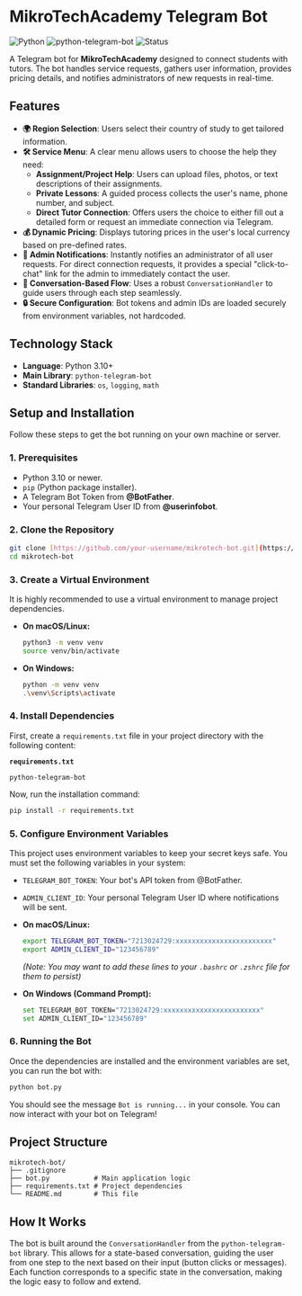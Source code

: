 # MikroTechAcademy Telegram Bot

![Python](https://img.shields.io/badge/Python-3.10%2B-blue?logo=python)
![python-telegram-bot](https://img.shields.io/badge/Library-python--telegram--bot-blue)
![Status](https://img.shields.io/badge/Status-Active-brightgreen)

A Telegram bot for **MikroTechAcademy** designed to connect students with tutors. The bot handles service requests, gathers user information, provides pricing details, and notifies administrators of new requests in real-time.

## Features

- **🌍 Region Selection**: Users select their country of study to get tailored information.
- **🛠️ Service Menu**: A clear menu allows users to choose the help they need:
  - **Assignment/Project Help**: Users can upload files, photos, or text descriptions of their assignments.
  - **Private Lessons**: A guided process collects the user's name, phone number, and subject.
  - **Direct Tutor Connection**: Offers users the choice to either fill out a detailed form or request an immediate connection via Telegram.
- **💰 Dynamic Pricing**: Displays tutoring prices in the user's local currency based on pre-defined rates.
- **🔔 Admin Notifications**: Instantly notifies an administrator of all user requests. For direct connection requests, it provides a special "click-to-chat" link for the admin to immediately contact the user.
- **🤖 Conversation-Based Flow**: Uses a robust `ConversationHandler` to guide users through each step seamlessly.
- **🔒 Secure Configuration**: Bot tokens and admin IDs are loaded securely from environment variables, not hardcoded.

## Technology Stack

- **Language**: Python 3.10+
- **Main Library**: `python-telegram-bot`
- **Standard Libraries**: `os`, `logging`, `math`

## Setup and Installation

Follow these steps to get the bot running on your own machine or server.

### 1. Prerequisites

- Python 3.10 or newer.
- `pip` (Python package installer).
- A Telegram Bot Token from **@BotFather**.
- Your personal Telegram User ID from **@userinfobot**.

### 2. Clone the Repository

```bash
git clone [https://github.com/your-username/mikrotech-bot.git](https://github.com/your-username/mikrotech-bot.git)
cd mikrotech-bot
```

### 3. Create a Virtual Environment

It is highly recommended to use a virtual environment to manage project dependencies.

- **On macOS/Linux:**
  ```bash
  python3 -m venv venv
  source venv/bin/activate
  ```

- **On Windows:**
  ```bash
  python -m venv venv
  .\venv\Scripts\activate
  ```

### 4. Install Dependencies

First, create a `requirements.txt` file in your project directory with the following content:

**`requirements.txt`**
```
python-telegram-bot
```

Now, run the installation command:

```bash
pip install -r requirements.txt
```

### 5. Configure Environment Variables

This project uses environment variables to keep your secret keys safe. You must set the following variables in your system:

- `TELEGRAM_BOT_TOKEN`: Your bot's API token from @BotFather.
- `ADMIN_CLIENT_ID`: Your personal Telegram User ID where notifications will be sent.

- **On macOS/Linux:**
  ```bash
  export TELEGRAM_BOT_TOKEN="7213024729:xxxxxxxxxxxxxxxxxxxxxxxx"
  export ADMIN_CLIENT_ID="123456789"
  ```
  *(Note: You may want to add these lines to your `.bashrc` or `.zshrc` file for them to persist)*

- **On Windows (Command Prompt):**
  ```bash
  set TELEGRAM_BOT_TOKEN="7213024729:xxxxxxxxxxxxxxxxxxxxxxxx"
  set ADMIN_CLIENT_ID="123456789"
  ```

### 6. Running the Bot

Once the dependencies are installed and the environment variables are set, you can run the bot with:

```bash
python bot.py
```

You should see the message `Bot is running...` in your console. You can now interact with your bot on Telegram!

## Project Structure

```
mikrotech-bot/
├── .gitignore
├── bot.py           # Main application logic
├── requirements.txt # Project dependencies
└── README.md        # This file
```

## How It Works

The bot is built around the `ConversationHandler` from the `python-telegram-bot` library. This allows for a state-based conversation, guiding the user from one step to the next based on their input (button clicks or messages). Each function corresponds to a specific state in the conversation, making the logic easy to follow and extend.
